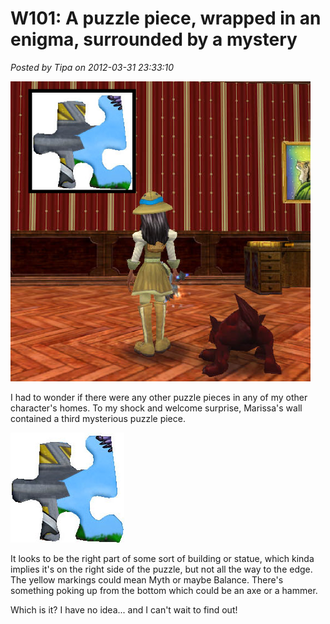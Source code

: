 # W101: A puzzle piece, wrapped in an enigma, surrounded by a mystery

*Posted by Tipa on 2012-03-31 23:33:10*

[![](../../../uploads/2012/03/puzzle3.png "puzzle3")](../../../uploads/2012/03/puzzle3.png)

I had to wonder if there were any other puzzle pieces in any of my other character's homes. To my shock and welcome surprise, Marissa's wall contained a third mysterious puzzle piece.

[![](../../../uploads/2012/03/Fansite-Puzzler_Karana03-.jpg "Fansite-Puzzler_Karana03")](../../../uploads/2012/03/Fansite-Puzzler_Karana03-.jpg)

It looks to be the right part of some sort of building or statue, which kinda implies it's on the right side of the puzzle, but not all the way to the edge. The yellow markings could mean Myth or maybe Balance. There's something poking up from the bottom which could be an axe or a hammer.

Which is it? I have no idea... and I can't wait to find out!
